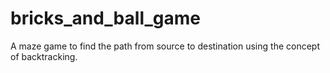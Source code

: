 # bricks_and_ball_game
A maze game to find the path from source to destination using the concept of backtracking.
